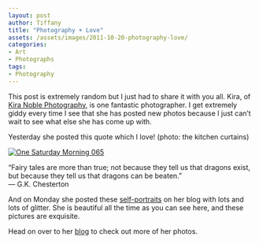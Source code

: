 ```yaml
---
layout: post
author: Tiffany
title: "Photography + Love"
assets: /assets/images/2011-10-20-photography-love/
categories: 
- Art
- Photographs
tags: 
- Photography
---
```


This post is extremely random but I just had to share it with you all. Kira, of [Kira Noble Photography](http://www.kiranoblephotography.com/), is one fantastic photographer. I get extremely giddy every time I see that she has posted new photos because I just can’t wait to see what else she has come up with.

Yesterday she posted this quote which I love! (photo: the kitchen curtains)

[![](jekyll_uploads/2011/10/One-Saturday-Morning-065-325x215.jpg "One Saturday Morning 065")](http://www.sweetpeonies.com/2011/10/photography-love/one-saturday-morning-065-2/)

“Fairy tales are more than true; not because they tell us that dragons exist, but because they tell us that dragons can be beaten.”  
― G.K. Chesterton

And on Monday she posted these [self-portraits](http://www.kiranoblephotographyblog.com/?p=1339) on her blog with lots and lots of glitter. She is beautiful all the time as you can see here, and these pictures are exquisite.

Head on over to her [blog](http://www.kiranoblephotographyblog.com/) to check out more of her photos.